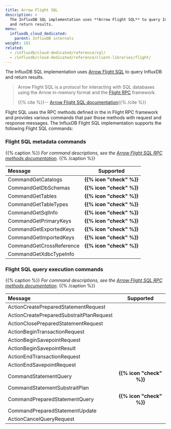 ```yaml
---
title: Arrow Flight SQL
description: >
  The InfluxDB SQL implementation uses **Arrow Flight SQL** to query InfluxDB
  and return results.
menu:
  influxdb_cloud_dedicated:
    parent: InfluxDB internals
weight: 101
related:
  - /influxdb/cloud-dedicated/reference/sql/
  - /influxdb/cloud-dedicated/reference/client-libraries/flight/
---
```


The InfluxDB SQL implementation uses [Arrow Flight SQL](https://arrow.apache.org/docs/format/FlightSql.html)
to query InfluxDB and return results.

> Arrow Flight SQL is a protocol for interacting with SQL databases using the
> Arrow in-memory format and the [Flight RPC](https://arrow.apache.org/docs/format/Flight.html)
> framework.
>
> {{% cite %}}-- [Arrow Flight SQL documentation](https://arrow.apache.org/docs/format/FlightSql.html){{% /cite %}}

Flight SQL uses the RPC methods defined in the in Flight RPC framework and provides
various commands that pair those methods with request and response messages.
The InfluxDB Flight SQL implementation supports the following Flight SQL commands:

### Flight SQL metadata commands

{{% caption %}}
_For command descriptions, see the
[Arrow Flight SQL RPC methods documentation](https://arrow.apache.org/docs/format/FlightSql.html#sql-metadata)_.
{{% /caption %}}

| Message                  |        Supported         |
| :----------------------- | :----------------------: |
| CommandGetCatalogs       | **{{% icon "check" %}}** |
| CommandGetDbSchemas      | **{{% icon "check" %}}** |
| CommandGetTables         | **{{% icon "check" %}}** |
| CommandGetTableTypes     | **{{% icon "check" %}}** |
| CommandGetSqlInfo        | **{{% icon "check" %}}** |
| CommandGetPrimaryKeys    | **{{% icon "check" %}}** |
| CommandGetExportedKeys   | **{{% icon "check" %}}** |
| CommandGetImportedKeys   | **{{% icon "check" %}}** |
| CommandGetCrossReference | **{{% icon "check" %}}** |
| CommandGetXdbcTypeInfo   |                          |

### Flight SQL query execution commands

{{% caption %}}
_For command descriptions, see the
[Arrow Flight SQL RPC methods documentation](https://arrow.apache.org/docs/format/FlightSql.html#query-execution)_.
{{% /caption %}}

| Message                                  |        Supported         |
| :--------------------------------------- | :----------------------: |
| ActionCreatePreparedStatementRequest     |                          |
| ActionCreatePreparedSubstraitPlanRequest |                          |
| ActionClosePreparedStatementRequest      |                          |
| ActionBeginTransactionRequest            |                          |
| ActionBeginSavepointRequest              |                          |
| ActionBeginSavepointResult               |                          |
| ActionEndTransactionRequest              |                          |
| ActionEndSavepointRequest                |                          |
| CommandStatementQuery                    | **{{% icon "check" %}}** |
| CommandStatementSubstraitPlan            |                          |
| CommandPreparedStatementQuery            | **{{% icon "check" %}}** |
| CommandPreparedStatementUpdate           |                          |
| ActionCancelQueryRequest                 |                          |
